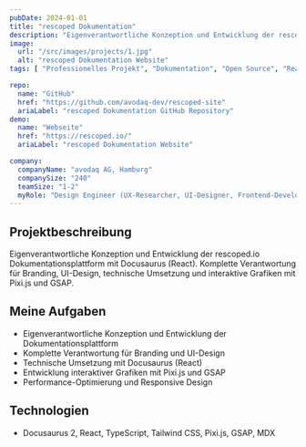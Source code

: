 ```yaml
---
pubDate: 2024-01-01
title: "rescoped Dokumentation"
description: "Eigenverantwortliche Konzeption und Entwicklung der rescoped.io Dokumentationsplattform mit Docusaurus (React)"
image:
  url: "/src/images/projects/1.jpg"
  alt: "rescoped Dokumentation Website"
tags: [ "Professionelles Projekt", "Dokumentation", "Open Source", "React", "Frontend-Entwicklung" ]

repo:
  name: "GitHub"
  href: "https://github.com/avodaq-dev/rescoped-site"
  ariaLabel: "rescoped Dokumentation GitHub Repository"
demo:
  name: "Webseite"
  href: "https://rescoped.io/"
  ariaLabel: "rescoped Dokumentation Website"

company:
  companyName: "avodaq AG, Hamburg"
  companySize: "240"
  teamSize: "1-2"
  myRole: "Design Engineer (UX-Researcher, UI-Designer, Frontend-Developer)"
---
```


## Projektbeschreibung

Eigenverantwortliche Konzeption und Entwicklung der rescoped.io Dokumentationsplattform mit Docusaurus (React).
Komplette Verantwortung für Branding, UI-Design, technische Umsetzung und interaktive Grafiken mit Pixi.js und GSAP.

## Meine Aufgaben

- Eigenverantwortliche Konzeption und Entwicklung der Dokumentationsplattform
- Komplette Verantwortung für Branding und UI-Design
- Technische Umsetzung mit Docusaurus (React)
- Entwicklung interaktiver Grafiken mit Pixi.js und GSAP
- Performance-Optimierung und Responsive Design

## Technologien

- Docusaurus 2, React, TypeScript, Tailwind CSS, Pixi.js, GSAP, MDX